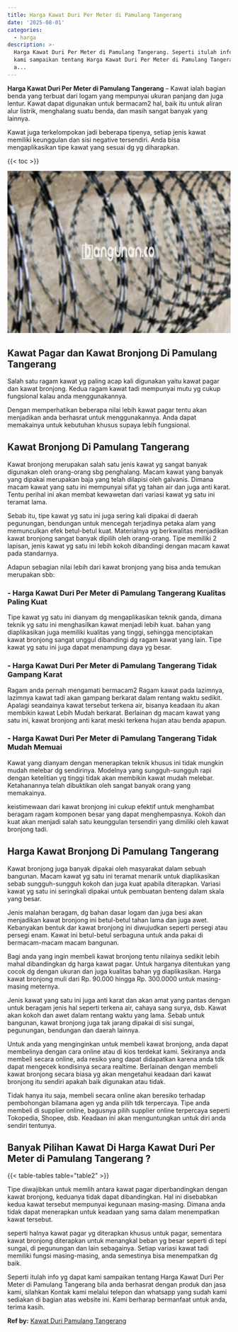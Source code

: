 ```yaml
---
title: Harga Kawat Duri Per Meter di Pamulang Tangerang
date: '2025-08-01'
categories:
  - harga
description: >-
  Harga Kawat Duri Per Meter di Pamulang Tangerang. Seperti itulah info yg dapat
  kami sampaikan tentang Harga Kawat Duri Per Meter di Pamulang Tangerang bila
  a...
---
```


**Harga Kawat Duri Per Meter di Pamulang Tangerang** – Kawat ialah bagian benda yang terbuat dari logam yang mempunyai ukuran panjang dan juga lentur. Kawat dapat digunakan untuk bermacam2 hal, baik itu untuk aliran alur listrik, menghalang suatu benda, dan masih sangat banyak yang lainnya.

Kawat juga terkelompokan jadi beberapa tipenya, setiap jenis kawat memiliki keunggulan dan sisi negative tersendiri. Anda bisa mengaplikasikan tipe kawat yang sesuai dg yg diharapkan.

{{< toc >}}

![Harga Kawat Duri Per Meter di Pamulang Tangerang](/images/jual-kawat-murah32.png)

## Kawat Pagar dan Kawat Bronjong Di Pamulang Tangerang

Salah satu ragam kawat yg paling acap kali digunakan yaitu kawat pagar dan kawat bronjong. Kedua ragam kawat tadi mempunyai mutu yg cukup fungsional kalau anda menggunakannya.

Dengan memperhatikan beberapa nilai lebih kawat pagar tentu akan menjadikan anda berhasrat untuk menggunakannya. Anda dapat memakainya untuk kebutuhan khusus supaya lebih fungsional.

## Kawat Bronjong Di Pamulang Tangerang

Kawat bronjong merupakan salah satu jenis kawat yg sangat banyak digunakan oleh orang-orang sbg penghalang. Macam kawat yang banyak yang dipakai merupakan baja yang telah dilapisi oleh galvanis. Dimana macam kawat yang satu ini mempunyai sifat yg tahan air dan juga anti karat. Tentu perihal ini akan membat kewawetan dari variasi kawat yg satu ini teramat lama.

Sebab itu, tipe kawat yg satu ini juga sering kali dipakai di daerah pegunungan, bendungan untuk mencegah terjadinya petaka alam yang memunculkan efek betul-betul kuat. Materialnya yg berkwalitas menjadikan kawat bronjong sangat banyak dipilih oleh orang-orang. Tipe memiliki 2 lapisan, jenis kawat yg satu ini lebih kokoh dibandingi dengan macam kawat pada standarnya.

Adapun sebagian nilai lebih dari kawat bronjong yang bisa anda temukan merupakan sbb:

### \- Harga Kawat Duri Per Meter di Pamulang Tangerang Kualitas Paling Kuat

Tipe kawat yg satu ini dianyam dg mengaplikasikan teknik ganda, dimana teknik yg satu ini menghasilkan kawat menjadi lebih kuat. bahan yang diaplikasikan juga memiliki kualitas yang tinggi, sehingga menciptakan kawat bronjong sangat unggul dibandingi dg ragam kawat yang lain. Tipe kawat yg satu ini juga dapat menampung daya yg besar.

### \- Harga Kawat Duri Per Meter di Pamulang Tangerang Tidak Gampang Karat

Ragam anda pernah mengamati bermacam2 Ragam kawat pada lazimnya, lazimnya kawat tadi akan gampang berkarat dalam rentang waktu sedikit. Apalagi seandainya kawat tersebut terkena air, bisanya keadaan itu akan membikin kawat Lebih Mudah berkarat. Berlainan dg macam kawat yang satu ini, kawat bronjong anti karat meski terkena hujan atau benda apapun.

### \- Harga Kawat Duri Per Meter di Pamulang Tangerang Tidak Mudah Memuai

Kawat yang dianyam dengan menerapkan teknik khusus ini tidak mungkin mudah melebar dg sendirinya. Modelnya yang sungguh-sungguh rapi dengan ketelitian yg tinggi tidak akan membikin kawat mudah melebar. Ketahanannya telah dibuktikan oleh sangat banyak orang yang memakainya.

keistimewaan dari kawat bronjong ini cukup efektif untuk menghambat beragam ragam komponen besar yang dapat menghempasnya. Kokoh dan kuat akan menjadi salah satu keunggulan tersendiri yang dimiliki oleh kawat bronjong tadi.

## Harga Kawat Bronjong Di Pamulang Tangerang

Kawat bronjong juga banyak dipakai oleh masyarakat dalam sebuah bangunan. Macam kawat yg satu ini teramat menarik untuk diaplikasikan sebab sungguh-sungguh kokoh dan juga kuat apabila diterapkan. Variasi kawat yg satu ini seringkali dipakai untuk pembuatan benteng dalam skala yang besar.

Jenis malahan beragam, dg bahan dasar logam dan juga besi akan menjadikan kawat bronjong ini betul-betul tahan lama dan juga awet. Kebanyakan bentuk dar kawat bronjong ini diwujudkan seperti persegi atau persegi enam. Kawat ini betul-betul serbaguna untuk anda pakai di bermacam-macam macam bangunan.

Bagi anda yang ingin membeli kawat bronjong tentu nilainya sedikit lebih mahal dibandingkan dg harga kawat pagar. Untuk harganya ditentukan yang cocok dg dengan ukuran dan juga kualitas bahan yg diaplikasikan. Harga kawat bronjong muli dari Rp. 90.000 hingga Rp. 300.0000 untuk masing-masing meternya.

Jenis kawat yang satu ini juga anti karat dan akan amat yang pantas dengan untuk beragam jenis hal seperti terkena air, cahaya sang surya, dsb. Kawat akan kokoh dan awet dalam rentang waktu yang lama. Sebab untuk bangunan, kawat bronjong juga tak jarang dipakai di sisi sungai, pegunungan, bendungan dan daerah lainnya.

Untuk anda yang menginginkan untuk membeli kawat bronjong, anda dapat membelinya dengan cara online atau di kios terdekat kami. Sekiranya anda membeli secara online, ada resiko yang dapat didapatkan karena anda tdk dapat mengecek kondisinya secara realtime. Berlainan dengan membeli kawat bronjong secara biasa yg akan mengetahui keadaan dari kawat bronjong itu sendiri apakah baik digunakan atau tidak.

Tidak hanya itu saja, membeli secara online akan beresiko terhadap pembohongan bilamana agen yg anda pilih tdk terpercaya. Tipe anda membeli di supplier online, bagusnya pilih supplier online terpercaya seperti Tokopedia, Shopee, dsb. Keadaan ini akan menguntungkan untuk diri anda sendiri tentunya.

## Banyak Pilihan Kawat Di Harga Kawat Duri Per Meter di Pamulang Tangerang ?

{{< table-tables table="table2" >}}

Tipe diwajibkan untuk memlih antara kawat pagar diperbandingkan dengan kawat bronjong, keduanya tidak dapat dibandingkan. Hal ini disebabkan kedua kawat tersebut mempunyai kegunaan masing-masing. Dimana anda tidak dapat menerapkan untuk keadaan yang sama dalam menempatkan kawat tersebut.

seperti halnya kawat pagar yg diterapkan khusus untuk pagar, sementara kawat bronjong diterapkan untuk menangkal beban yg besar seperti di tepi sungai, di pegunungan dan lain sebagainya. Setiap variasi kawat tadi memiliki fungsi masing-masing, anda semestinya bisa menempatkan dg baik.

Seperti itulah info yg dapat kami sampaikan tentang Harga Kawat Duri Per Meter di Pamulang Tangerang bila anda berhasrat dengan produk dan jasa kami, silahkan Kontak kami melalui telepon dan whatsapp yang sudah kami sediakan di bagian atas website ini. Kami berharap bermanfaat untuk anda, terima kasih.

**Ref by:** [Kawat Duri Pamulang Tangerang](https://id.wikipedia.org/wiki/Kawat)
